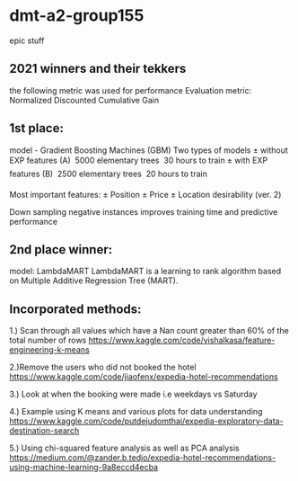 # dmt-a2-group155
epic stuff

## 2021 winners and their tekkers 

the following metric was used for performance 
Evaluation metric: Normalized Discounted Cumulative Gain

1st place:
--------------------
model - Gradient Boosting Machines (GBM)
Two types of models
± without EXP features (A)
 5000 elementary trees
 30 hours to train
± with EXP features (B)
 2500 elementary trees
 20 hours to train

Most important features:
± Position
± Price
± Location desirability (ver. 2)

Down sampling negative instances improves
training time and predictive performance

2nd place winner:
------------------

model: LambdaMART
LambdaMART is a learning to rank algorithm based
on Multiple Additive Regression Tree (MART).








## Incorporated methods:

1.) Scan through all values which have a Nan count greater than 60% of the total number of rows 
https://www.kaggle.com/code/vishalkasa/feature-engineering-k-means

2.)Remove the users who did not booked the hotel
https://www.kaggle.com/code/jiaofenx/expedia-hotel-recommendations

3.) Look at when the booking were made i.e weekdays vs Saturday 

4.) Example using K means and various plots for data understanding 
https://www.kaggle.com/code/putdejudomthai/expedia-exploratory-data-destination-search

5.) Using chi-squared feature analysis as well as PCA analysis 
https://medium.com/@zander.b.tedjo/expedia-hotel-recommendations-using-machine-learning-9a8eccd4ecba





